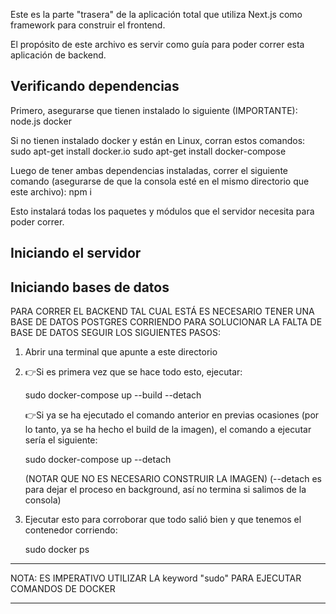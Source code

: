 Este es la parte "trasera" de la aplicación total que utiliza Next.js como framework para construir el frontend.

El propósito de este archivo es servir como guía para poder correr esta aplicación de backend.

## Verificando dependencias

Primero, asegurarse que tienen instalado lo siguiente (IMPORTANTE):
    node.js
    docker

Si no tienen instalado docker y están en Linux, corran estos comandos:
    sudo apt-get install docker.io
    sudo apt-get install docker-compose

Luego de tener ambas dependencias instaladas, correr el siguiente comando (asegurarse de que la consola esté en el mismo directorio que este archivo):
    npm i

Esto instalará todas los paquetes y módulos que el servidor necesita para poder correr.

## Iniciando el servidor


## Iniciando bases de datos
PARA CORRER EL BACKEND TAL CUAL ESTÁ ES NECESARIO TENER UNA BASE DE DATOS POSTGRES CORRIENDO
PARA SOLUCIONAR LA FALTA DE BASE DE DATOS SEGUIR LOS SIGUIENTES PASOS:

1. Abrir una terminal que apunte a este directorio

2. 👉️Si es primera vez que se hace todo esto, ejecutar:
	
	sudo docker-compose up --build --detach
	
   👉️Si ya se ha ejecutado el comando anterior en previas ocasiones (por lo tanto, ya se ha 
   hecho el build de la imagen), el comando a ejecutar sería el siguiente:
   	
   	sudo docker-compose up --detach
   	
   (NOTAR QUE NO ES NECESARIO CONSTRUIR LA IMAGEN)
   (--detach es para dejar el proceso en background, así no termina si salimos de la consola)

3. Ejecutar esto para corroborar que todo salió bien y que tenemos el contenedor corriendo:
	
	sudo docker ps
	
---------------------------------------------------------------------------------------------

	
NOTA: ES IMPERATIVO UTILIZAR LA keyword "sudo" PARA EJECUTAR COMANDOS DE DOCKER


---------------------------------------------------------------------------------------------
